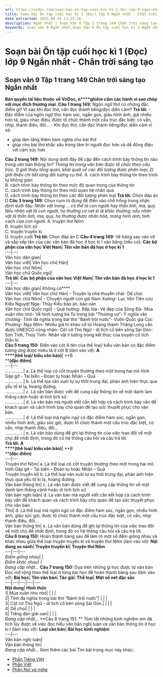 ```yaml
---
url: https://vndoc.com/soan-bai-on-tap-cuoi-hoc-ki-1-doc-lop-9-ngan-nhat-chan-troi-sang-tao-325674
title: Soạn bài Ôn tập cuối học kì 1 (Đọc) lớp 9 Ngắn nhất - Chân trời sáng tạo - VnDoc.com
date_extracted: 2025-04-14 13:15:36
description: Ngắn nhất | Soạn Văn 9 Tập 1 trang 149 Chân trời sáng tạo bài Ôn tập cuối học kì 1 - Phần Đọc gồm phần trả lời ngắn gọn, đầy đủ, bám sát các câu hỏi, yêu cầu trong SGK (chỉ có trên VnDoc). Mời các bạn tham khảo.
keywords: soạn văn 9 Ngắn nhất,Soạn Văn 9 Ôn tập cuối học kì 1 Ngắn nhất,Soạn văn 9 Tập 1 trang 149 Chân trời sáng tạo Ngắn nhất,Ôn tập cuối học kì 1 lớp 9 Chân trời sáng tạo,Ôn tập cuối học kì 1 trang 149 lớp 9,Soạn Văn 9 Ôn tập cuối học kì 1 Chân trời sáng tạo,văn 9,ngữ văn 9,soạn văn 9 chân trời sáng tạo,soạn văn 9 tập 1,giải văn 9,soạn ngữ văn 9,giải ngữ văn 9,giải sgk ngữ văn 9
---
```


# Soạn bài Ôn tập cuối học kì 1 \(Đọc\) lớp 9 Ngắn nhất - Chân trời sáng tạo
## Soạn văn 9 Tập 1 trang 149 Chân trời sáng tạo Ngắn nhất
**Bản quyền tài liệu thuộc về VnDoc, n****ghiêm cấm các hành vi sao chép với mục đích thương mại.**
**Câu 1 trang 149:** Ngôn ngữ thơ có những đặc điểm gì? Vì sao khi đọc thơ, cần đọc thành tiếng/đọc diễn cảm?
**Trả lời:**
\- Đặc điểm của ngôn ngữ thơ: hàm súc, ngắn gọn, giàu hình ảnh, gợi nhiều hơn tả, giàu nhạc điệu, được tổ chức thành một cấu trúc đặc biệt: có vần, nhịp, thanh điệu, đối...
\- Khi đọc thơ, cần đọc thành tiếng/đọc diễn cảm vì sẽ:
  * giúp làm tăng thêm hàm nghĩa cho bài thơ
  * giúp cho bài thơ khắc sâu trong tâm trí người đọc hơn và dễ đồng điệu với cảm xúc hơn

**Câu 2 trang 149:** Nội dung dưới đây đề cập đến cách trình bày thông tin nào trong văn bản thông tin?
_Thông tin trong văn bản được tổ chức theo cấu trúc: 1\) giới thiệu tổng quan, khái quát về các đối tượng được phân loại; 2\) giới thiệu chi tiết từng đối tượng cụ thể._
A. cách trình bày thông tin theo trình tự không gian  
B. cách trình bày thông tin theo mức độ quan trọng của thông tin  
C. cách trình bày thông tin theo mối quan hệ nhân quả  
D. cách trình bày thông tin theo các đối tượng phân loại
**Trả lời:**
Chọn đáp án D
**Câu 3 trang 149:** Chọn cụm từ đúng để điền vào chỗ trống trong nhận định dưới đây:
_Nhân vật trong ... có thể là con người hay thần linh, ma, quỷ. Nếu nhân vật là con người, họ thường có nét kì dị khác thường; nếu nhân vật là thần linh, ma, quý, họ thường được nhân hóá, mang hình ảnh, tính cách của con người._
A. truyện thơ Nôm  
B. truyện lịch sử  
C. truyện truyền kì  
D. truyện cười
**Trả lời:**
Chọn đáp án C
**Câu 4 trang 149:** Vẽ bảng sau vào vở và sắp xếp tên của các văn bản đã học ở học kì I vào bảng \(nếu có\):
**Các bộ phận của văn học Việt Nam**| **Tên văn bản đã học ở học kì 1**  
---|---  
Văn học dân gian|   
Văn học viết| Văn học chữ Hán|   
Văn học chữ Nôm|   
Văn học chữ Quốc ngữ|   
**Trả lời:**
**Các bộ phận của văn học Việt Nam**| **Tên văn bản đã học ở học kì 1**  
---|---  
Văn học dân gian| Không có****  
Văn học viết| Văn học chữ Hán| \- Truyện lạ nhà thuyền chài\- Dế chọi  
Văn học chữ Nôm| \- Chuyện người con gái Nam Xương\- Lục Vân Tiên cứu Kiều Nguyệt Nga\- Thúy Kiều báo ân, báo oán  
Văn học chữ Quốc ngữ| \- Quê hương\- Bếp lửa\- Vẻ đẹp của Sông Đà\- Mùa xuân nho nhỏ\- Về hình tượng bà Tú trong bài “Thương vợ”\- Ý nghĩa văn chương\- Tính đa nghĩa trong bài thơ “Bánh trôi nước”\- Vườn Quốc gia Cúc Phương\- Ngọ Môn\- Nhiều giá trị khảo cổ từ Hoàng thành Thăng Long cần được UNESCO công nhận\- Cột cờ Thủ Ngữ - di tích cổ bên sông Sài Gòn\- Sơn Tinh, Thủy Tinh\- Nhân vật lí tưởng trong kết thúc của truyện cổ tích thần kì  
**Câu 5 trang 150:** Điền vào cột A tên của thể loại/ kiểu văn bản có đặc điểm tương ứng được miêu tả ở cột B \(làm vào vở\):
**A  
****\(thể loại/ kiểu văn bản\)**| **B  
****\(đặc điểm\)**  
---|---  
...............| a. Là thể loại có cốt truyện thường theo một trong hai mô hình Gặp gỡ - Tai biến – Đoàn tụ hoặc Nhân – Quả  
...............| b. Là thể lọa văn xuôi tự sự thời trung đại, phản ánh hiện thực qua yếu tố kì lạ, hoang đường.  
...............| c. Là văn bản được viết để cung cấp thông tin về một danh lam thắng cảnh hoặc di tích lịch sử.  
...............| d. Là văn bản mà người viết cần kết hợp cả cách trình bày vấn đề khách quan và cách trình bày chủ quan để tạo sức thuyết phục cho văn bản.  
...............| đ. Là thể loại mà ngôn ngữ có đặc điểm hàm súc, ngắn gọn, nhiều hình ảnh, giàu sức gợi, được tổ chức thành một cấu trúc đặc biệt, có vần, nhịp thanh điệu, đối...  
...............| e. Là văn bản dùng để ghi lại thông tin của việc trao đổi về một chủ đề nhất định, trong đó có hệ thống câu hỏi và câu trả lời.  
**Trả lời:**
**A  
****\(thể loại/ kiểu văn bản\)**| **B  
****\(đặc điểm\)**  
---|---  
Truyện thơ Nôm| a. Là thể loại có cốt truyện thường theo một trong hai mô hình Gặp gỡ - Tai biến – Đoàn tụ hoặc Nhân – Quả  
Truyện truyền kì| b. Là thể loại văn xuôi tự sự thời trung đại, phản ánh hiện thực qua yếu tố kì lạ, hoang đường.  
Văn bản thông tin| c. Là văn bản được viết để cung cấp thông tin về một danh lam thắng cảnh hoặc di tích lịch sử.  
Văn bản nghị luận| d. Là văn bản mà người viết cần kết hợp cả cách trình bày vấn đề khách quan và cách trình bày chủ quan để tạo sức thuyết phục cho văn bản.  
Thơ| đ. Là thể loại mà ngôn ngữ có đặc điểm hàm súc, ngắn gọn, nhiều hình ảnh, giàu sức gợi, được tổ chức thành một cấu trúc đặc biệt, có vần, nhịp thanh điệu, đối...  
Văn bản thông tin| e. Là văn bản dùng để ghi lại thông tin của việc trao đổi về một chủ đề nhất định, trong đó có hệ thống câu hỏi và câu trả lời.  
**Câu 6 trang 150:** Hoàn thành bảng sau để làm rõ một số đểm giống nhau và khác nhau giữa thể loại truyện truyền kì và truyện thơ Nôm \(làm vào vở\):
**Nội dung so sánh**| **Truyện truyền kì**| **Truyện thơ Nôm**  
---|---|---  
 _Điểm giống nhau_| |   
 _Điểm khác nhau_| |   
 _Đang cập nhật..._
**Câu 7 trang 150:** Dựa trên những gì học được từ văn bản Đọc mở rộng theo thể loại ở từng bài học để hoàn thành bảng sau \(làm vào vở\):
**Bài học**| **Tên văn bản**| **Tác giả**| **Thể loại**| **Một số nét đặc sắc**  
---|---|---|---|---  
**Nội dung**| **Hình thức**  
1| Mùa xuân nho nhỏ| | | |   
2| Tính đa nghĩa trong bài thơ “Bánh trôi nước”| | | |   
3| Cột cờ Thủ Ngữ - di tích cổ bên sông Sài Gòn.| | | |   
4| Dế chọi| | | |   
5| Tiếng đàn giải oan| | | |   
_Đang cập nhật..._
**Câu 8 trang 151: ** Tóm tắt những kinh nghiệm em đã tích lũy được về việc đọc hiểu văn bản nghị luận và văn bản thông tin ở học kì I \(làm vào vở\):
**Loại văn bản**| **Bài học kinh nghiệm**  
---|---  
Văn bản nghị luận|   
Văn bản thông tin|   
 _Đang cập nhật..._
Xem thêm các bài Tìm bài trong mục này khác:
  * [Phần Tiếng Việt](</soan-bai-on-tap-cuoi-hoc-ki-1-tieng-viet-lop-9-ngan-nhat-chan-troi-sang-tao-325678>)
  * [Phần Viết](</soan-bai-on-tap-cuoi-hoc-ki-1-viet-lop-9-ngan-nhat-chan-troi-sang-tao-325680>)
  * [Phần Nói và nghe](</soan-bai-on-tap-cuoi-hoc-ki-1-noi-va-nghe-lop-9-ngan-nhat-chan-troi-sang-tao-325689>)


